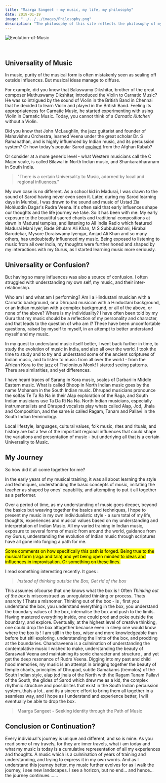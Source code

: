 ```yaml
---
title: "Maarga Sangeet - my music, my life, my philosophy"
date: 2019-01-19
image: "../../../images/Philosophy.png"
description: "The philosophy of this site reflects the philosophy of my music. I have often struggled with understanding my own self, my music, and the inter relationship. In the early years of learning music, its all about learning techniques, understanding the basic concepts of music, imitating the teacher limited to ones’ capability - and putting them all together as a performer."
---
```


![Evolution-of-Music](Philosophy.png)

<br>

## Universality of Music

In music, purity of the musical form is often mistakenly seen as sealing off outside influences. But musical ideas manage to diffuse.

For example, did you know that Balaswamy Dikshitar, brother of the great composer Muthuswamy Dikshitar, introduced the Violin to Carnatic Music? He was so intrigued by the sound of Violin in the British Band in Chennai that he decided to learn Violin and played in the British Band. Feeling its appropriateness for Carnatic Music, he started experimenting with using Violin in Carnatic Music. Today, you cannot think of a *Carnatic Kutcheri* without a Violin.

Did you know that John McLaughlin, the jazz guitarist and founder of Mahavishnu Orchestra, learned Veena under the great scholar Dr. S Ramanathan, and is highly influenced by Indian music, and its percussion system? Or how today's popular Sarod [evolved](/blog/sarod-and-sursringar/) from the Afghan Rabab?

Or consider at a more generic level - what Western musicians call the C Major scale, is called Bilawal in North Indian music, and Shankarabharanam in South India.

> "There is a certain Universality to Music, adorned by local and regional influences."

My own case is no different. As a school kid in Madurai, I was drawn to the sound of Sarod having never even seen it. Later, during my Sarod learning days in Mumbai, I was drawn to the sound and music of Ustad Zia Mohiuddin Dagar's Rudra Veena. It's often said that early influences shape our thoughts and the life journey we take. So it has been with me. My early exposure to the beautiful sacred chants and traditional compositions at dawn in Madurai temples, and listening to All India Radio which featured Madurai Mani Iyer, Bade Ghulam Ali Khan, M S Subbulakshmi, Hirabai Barodekar, Mysore Doraiswamy Iyengar, Amjad Ali Khan and so many others, has undoubtedly influenced my music. Being exposed to listening to music from all over India, my thoughts were further honed and shaped by my interactions with my Gurus, as I started learning music more seriously.

## Universality or Confusion?

But having so many influences was also a source of confusion. I often struggled with understanding my own self, my music, and their inter-relationship.

Who am I and what am I performing? Am I a Hindustani musician with a Carnatic background, or a Dhrupad musician with a Hindustani background, or an Indian musician with a complex background, or all of the above, or none of the above? Where is my individuality? I have often been told by my Guru that my music should be a reflection of my personality and character, and that leads to the question of who am I? These have been uncomfortable questions, raised by myself to myself, in an attempt to better understand myself and my music.

In my quest to understand music itself better, I went back further in time, to study the evolution of music in India, and also all over the world. I took the time to study and to try and understand some of the ancient scriptures of Indian music, and to listen to music from all over the world - from the African Kora to the jazz of Thelonious Monk! I started seeing patterns. There are similarities, and yet differences.

I have heard traces of Sarang in Kora music, scales of Darbari in Middle Eastern music. What is called Bhoop in North Indian music goes by the name Mohanam in the South Indian music. Dhrupad musicians pronounce the solfas Te Ta Ra Na in their Alap exploration of the Raga, and South Indian musicians use Ta Da Ri Na Na. North Indian musicians, especially instrumentalists and Dhrupad vocalists play whats called Alap, Jod, Jhala and Composition, and the same is called Ragam, Tanam and Pallavi in the South Indian terminology.

Local lifestyle, languages, cultural values, folk music, rites and rituals, and history are but a few of the important regional influences that could shape the variations and presentation of music - but underlying all that is a certain Universality to Music.

## My Journey

So how did it all come together for me?

In the early years of my musical training, it was all about learning the style and techniques, understanding the basic concepts of music, imitating the teacher as shaped by ones’ capability, and attempting to put it all together as a performer.

Over a period of time, as my understanding of music goes deeper, beyond the basics but weaving together the basics and techniques, I hope to present my music in my own individualistic style - a sum total of my life, thoughts, experiences and musical values based on my understanding and interpretation of Indian Music. All my varied training in Indian music, exposure to several forms of music from around the world, guidance from my Gurus, understanding the evolution of Indian music through scriptures have all gone into forging a path for me.

<mark>Some comments on how specifically this path is forged. Being true to the musical form (raga and tala) and yet being open minded to ideas and influences in improvisation. Or something on these lines. </mark>

I read something interesting recently. It goes :

>*Instead of thinking outside the Box, Get rid of the box*

This assumes ofcourse that one knows what the box is ! Often *Thinking out of the box* is misconstrued as unregulated thinking or process. Thats anarchy ! Thats a misnomer. Thinking out of the box - is , first you understand the box, you understand everything in the box, you understand the boundary values of the box, internalise the box and push to the limits. Having mastered everything inside, one could prod and poke outside the boundary, and explore. Eventually, at the highest level of creative thinking, one could drop the box altogether because even in sleep one would know where the box is ! 
I am still in the box, wiser and more knowledgeable than before but sitll exploring, understanding the limits of the box, and prodding at the boundaries. Chandraveena is a culmination of understanding the contemplative music I wished to make, understanding the beauty of Saraswati Veena and maintaining its sonic character and structure , and yet get the deep resonance of Rudra Veena. Digging into my past and child hood memories, my music is an attempt in bringing together the beauty of temple chants, principles of Dhrupad, subtle Gamakams (tremolos) of the South Indian style, alap jod jhala of the North with the Ragam Tanam Pallavi of the South, the glides of Sarod which drew me as a kid, the complex rhythmic structure and possibilites that exist in the South Indian percussion system..thats a lot.. and its a sincere effort to bring them all together in a seamless way, and I hope as I understand and experience better, I will eventually be able to drop the box.

> Maarga Sangeet - Seeking identity through the Path of Music

## Conclusion or Continuation?

Every individual's journey is unique and different, and so is mine. As you read some of my travels, for they are inner travels, what i am today and what my music is today is a cumulative representation of all my experiences and thoughts. A music which is a culmination of years of training and understanding, and trying to express it in my own words. And as I understand this journey better, my music further evolves for as i walk the journey, i see new landscapes. I see a horizon, but no end... and hence... the journey continues ......
